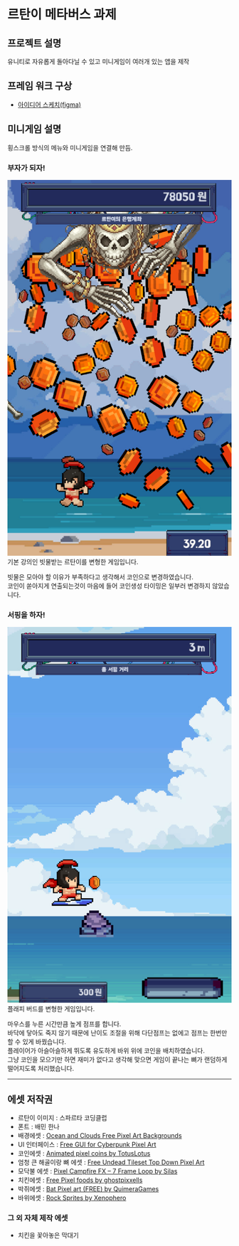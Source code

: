 # 르탄이 메타버스 과제
## 프로젝트 설명
유니티로 자유롭게 돌아다닐 수 있고 미니게임이 여러개 있는 앱을 제작
## 프레임 워크 구상
* [아이디어 스케치(figma)](https://www.figma.com/design/sdNSlmYnrTuJmzQBm5uW8c/%EC%A0%9C%EB%AA%A9-%EC%97%86%EC%9D%8C?node-id=0-1&p=f&t=PAP5glTawhADmwMq-0)
## 미니게임 설명
횡스크롤 방식의 메뉴와 미니게임을 연결해 만듬.
### 부자가 되자!
![예시 스크린샷](https://github.com/parkha6/UnityProject/blob/main/Capture/RtanRain.jpg?raw=true)  
기본 강의인 빗물받는 르탄이를 변형한 게임입니다.  

빗물은 모아야 할 이유가 부족하다고 생각해서 코인으로 변경하였습니다.  
코인이 쏟아지게 연출되는것이 마음에 들어 코인생성 타이밍은 일부러 변경하지 않았습니다.  

### 서핑을 하자!
![예시 스크린샷](https://github.com/parkha6/UnityProject/blob/main/Capture/RtanSurf.jpg?raw=true)  
플래피 버드를 변형한 게임입니다.  
  
마우스를 누른 시간만큼 높게 점프를 합니다.  
바닥에 닿아도 죽지 않기 때문에 난이도 조절을 위해 다단점프는 없에고 점프는 한번만 할 수 있게 바꿨습니다.  
플레이어가 아슬아슬하게 뛰도록 유도하게 바위 위에 코인을 배치하였습니다.  
그냥 코인을 모으기만 하면 재미가 없다고 생각해 맞으면 게임이 끝나는 뼈가 랜덤하게 떨어지도록 처리했습니다.  
***
## 에셋 저작권
* 르탄이 이미지 : 스파르타 코딩클럽
* 폰트 : 배민 한나
* 배경에셋 : [Ocean and Clouds Free Pixel Art Backgrounds](https://craftpix.net/freebies/ocean-and-clouds-free-pixel-art-backgrounds/)
* UI 인터페이스 : [Free GUI for Cyberpunk Pixel Art]( https://craftpix.net/freebies/free-gui-for-cyberpunk-pixel-art/)
* 코인에셋 : [Animated pixel coins by TotusLotus]( https://totuslotus.itch.io/pixel-coins)
* 엄청 큰 해골이랑 뼈 에셋 : [Free Undead Tileset Top Down Pixel Art]( https://craftpix.net/freebies/free-undead-tileset-top-down-pixel-art/?num=1&count=52&sq=undead&pos=3)
* 모닥불 에셋 : [Pixel Campfire FX – 7 Frame Loop by Silas]( https://srobinson111.itch.io/pixel-campfire)
* 치킨에셋 : [Free Pixel foods by ghostpixxells]( https://ghostpixxells.itch.io/pixelfood)
* 박쥐에셋 : [Bat Pixel art (FREE) by QuimeraGames]( https://quimeragames.itch.io/bat-pixel-art-free)
* 바위에셋 : [Rock Sprites by Xenophero]( https://xenophero.itch.io/rock-sprites)
### 그 외 자체 제작 에셋
* 치킨을 꽃아놓은 막대기
